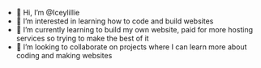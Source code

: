 - 👋 Hi, I’m @Iceylillie
- 👀 I’m interested in learning how to code and build websites
- 🌱 I’m currently learning to build my own website, paid for more hosting services so trying to make the best of it
- 💞️ I’m looking to collaborate on projects where I can learn more about coding and making websites


<!---
- 📫 How to reach me? Here or on discord Icey#9050
Iceylillie/Iceylillie is a ✨ special ✨ repository because its `README.md` (this file) appears on your GitHub profile.
You can click the Preview link to take a look at your changes.
--->
